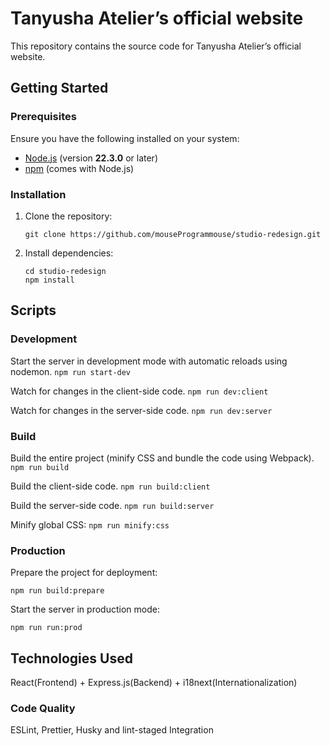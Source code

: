 # Tanyusha Atelier’s official website

This repository contains the source code for Tanyusha Atelier’s official website.

## Getting Started

### Prerequisites

Ensure you have the following installed on your system:

- [Node.js](https://nodejs.org/) (version **22.3.0** or later)
- [npm](https://www.npmjs.com/) (comes with Node.js)

### Installation

1. Clone the repository:
   ```
   git clone https://github.com/mouseProgrammouse/studio-redesign.git
   ```
2. Install dependencies:
   ```
   cd studio-redesign
   npm install
   ```

## Scripts

### Development

Start the server in development mode with automatic reloads using nodemon.
`npm run start-dev`

Watch for changes in the client-side code.
`npm run dev:client`

Watch for changes in the server-side code.
`npm run dev:server`

### Build

Build the entire project (minify CSS and bundle the code using Webpack).
`npm run build`

Build the client-side code.
`npm run build:client`

Build the server-side code.
`npm run build:server`

Minify global CSS:
`npm run minify:css`

### Production

Prepare the project for deployment:

`npm run build:prepare`

Start the server in production mode:

`npm run run:prod`

## Technologies Used

React(Frontend) + Express.js(Backend) + i18next(Internationalization)

### Code Quality

ESLint, Prettier, Husky and lint-staged Integration
